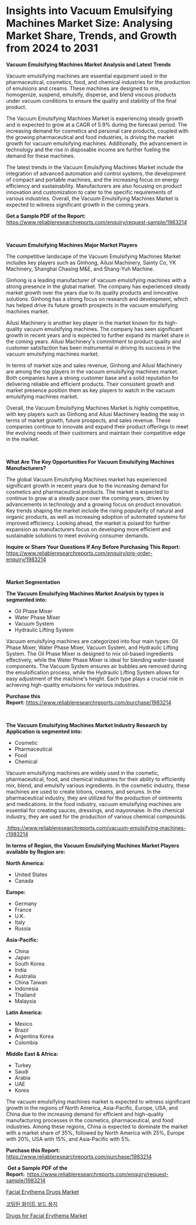 <p><h1>Insights into Vacuum Emulsifying Machines Market Size: Analysing Market Share, Trends, and Growth from 2024 to 2031</h1></p><p><strong>Vacuum Emulsifying Machines Market Analysis and Latest Trends</strong></p>
<p><p>Vacuum emulsifying machines are essential equipment used in the pharmaceutical, cosmetics, food, and chemical industries for the production of emulsions and creams. These machines are designed to mix, homogenize, suspend, emulsify, disperse, and blend viscous products under vacuum conditions to ensure the quality and stability of the final product.</p><p>The Vacuum Emulsifying Machines Market is experiencing steady growth and is expected to grow at a CAGR of 5.9% during the forecast period. The increasing demand for cosmetics and personal care products, coupled with the growing pharmaceutical and food industries, is driving the market growth for vacuum emulsifying machines. Additionally, the advancement in technology and the rise in disposable income are further fueling the demand for these machines.</p><p>The latest trends in the Vacuum Emulsifying Machines Market include the integration of advanced automation and control systems, the development of compact and portable machines, and the increasing focus on energy efficiency and sustainability. Manufacturers are also focusing on product innovation and customization to cater to the specific requirements of various industries. Overall, the Vacuum Emulsifying Machines Market is expected to witness significant growth in the coming years.</p></p>
<p><strong>Get a Sample PDF of the Report:&nbsp;</strong> <a href="https://www.reliableresearchreports.com/enquiry/request-sample/1983214">https://www.reliableresearchreports.com/enquiry/request-sample/1983214</a></p>
<p>&nbsp;</p>
<p><strong>Vacuum Emulsifying Machines Major Market Players</strong></p>
<p><p>The competitive landscape of the Vacuum Emulsifying Machines Market includes key players such as Ginhong, Ailusi Machinery, Sainty Co, YK Machinery, Shanghai Chasing M&E, and Shang-Yuh Machine. </p><p>Ginhong is a leading manufacturer of vacuum emulsifying machines with a strong presence in the global market. The company has experienced steady market growth over the years due to its quality products and innovative solutions. Ginhong has a strong focus on research and development, which has helped drive its future growth prospects in the vacuum emulsifying machines market.</p><p>Ailusi Machinery is another key player in the market known for its high-quality vacuum emulsifying machines. The company has seen significant growth in recent years and is expected to further expand its market share in the coming years. Ailusi Machinery's commitment to product quality and customer satisfaction has been instrumental in driving its success in the vacuum emulsifying machines market.</p><p>In terms of market size and sales revenue, Ginhong and Ailusi Machinery are among the top players in the vacuum emulsifying machines market. Both companies have a strong customer base and a solid reputation for delivering reliable and efficient products. Their consistent growth and market presence position them as key players to watch in the vacuum emulsifying machines market.</p><p>Overall, the Vacuum Emulsifying Machines Market is highly competitive, with key players such as Ginhong and Ailusi Machinery leading the way in terms of market growth, future prospects, and sales revenue. These companies continue to innovate and expand their product offerings to meet the evolving needs of their customers and maintain their competitive edge in the market.</p></p>
<p>&nbsp;</p>
<p><strong>What Are The Key Opportunities For Vacuum Emulsifying Machines Manufacturers?</strong></p>
<p><p>The global Vacuum Emulsifying Machines market has experienced significant growth in recent years due to the increasing demand for cosmetics and pharmaceutical products. The market is expected to continue to grow at a steady pace over the coming years, driven by advancements in technology and a growing focus on product innovation. Key trends shaping the market include the rising popularity of natural and organic products, as well as increasing adoption of automated systems for improved efficiency. Looking ahead, the market is poised for further expansion as manufacturers focus on developing more efficient and sustainable solutions to meet evolving consumer demands.</p></p>
<p><strong>Inquire or Share Your Questions If Any Before Purchasing This Report:</strong> <a href="https://www.reliableresearchreports.com/enquiry/pre-order-enquiry/1983214">https://www.reliableresearchreports.com/enquiry/pre-order-enquiry/1983214</a></p>
<p>&nbsp;</p>
<p><strong>Market Segmentation</strong></p>
<p><strong>The Vacuum Emulsifying Machines Market Analysis by types is segmented into:</strong></p>
<p><ul><li>Oil Phase Mixer</li><li>Water Phase Mixer</li><li>Vacuum System</li><li>Hydraulic Lifting System</li></ul></p>
<p><p>Vacuum emulsifying machines are categorized into four main types: Oil Phase Mixer, Water Phase Mixer, Vacuum System, and Hydraulic Lifting System. The Oil Phase Mixer is designed to mix oil-based ingredients effectively, while the Water Phase Mixer is ideal for blending water-based components. The Vacuum System ensures air bubbles are removed during the emulsification process, while the Hydraulic Lifting System allows for easy adjustment of the machine's height. Each type plays a crucial role in achieving high-quality emulsions for various industries.</p></p>
<p><strong>Purchase this Report:&nbsp;</strong><a href="https://www.reliableresearchreports.com/purchase/1983214">https://www.reliableresearchreports.com/purchase/1983214</a></p>
<p>&nbsp;</p>
<p><strong>The Vacuum Emulsifying Machines Market Industry Research by Application is segmented into:</strong></p>
<p><ul><li>Cosmetic</li><li>Pharmaceutical</li><li>Food</li><li>Chemical</li></ul></p>
<p><p>Vacuum emulsifying machines are widely used in the cosmetic, pharmaceutical, food, and chemical industries for their ability to efficiently mix, blend, and emulsify various ingredients. In the cosmetic industry, these machines are used to create lotions, creams, and serums. In the pharmaceutical industry, they are utilized for the production of ointments and medications. In the food industry, vacuum emulsifying machines are essential for creating sauces, dressings, and mayonnaise. In the chemical industry, they are used for the production of various chemical compounds.</p></p>
<p><a href="https://www.reliableresearchreports.com/vacuum-emulsifying-machines-r1983214">&nbsp;https://www.reliableresearchreports.com/vacuum-emulsifying-machines-r1983214</a></p>
<p><strong>In terms of Region, the Vacuum Emulsifying Machines Market Players available by Region are:</strong></p>
<p>
    <p> <strong> North America: </strong>
        <ul>
            <li>United States</li>
            <li>Canada</li>
        </ul>
        </p> 
    <p> <strong> Europe: </strong>
        <ul>
            <li>Germany</li>
            <li>France</li>
            <li>U.K.</li>
            <li>Italy</li>
            <li>Russia</li>
        </ul>
        </p> 
    <p> <strong> Asia-Pacific: </strong>
        <ul>
            <li>China</li>
            <li>Japan</li>
            <li>South Korea</li>
            <li>India</li>
            <li>Australia</li>
            <li>China Taiwan</li>
            <li>Indonesia</li>
            <li>Thailand</li>
            <li>Malaysia</li>
        </ul>
        </p> 
    <p> <strong> Latin America: </strong>
        <ul>
            <li>Mexico</li>
            <li>Brazil</li>
            <li>Argentina Korea</li>
            <li>Colombia</li>
        </ul>
        </p> 
    <p> <strong> Middle East & Africa: </strong>
        <ul>
            <li>Turkey</li>
            <li>Saudi</li>
            <li>Arabia</li>
            <li>UAE</li>
            <li>Korea</li>
        </ul>
    </p>
    </p>
<p><p>The vacuum emulsifying machines market is expected to witness significant growth in the regions of North America, Asia-Pacific, Europe, USA, and China due to the increasing demand for efficient and high-quality manufacturing processes in the cosmetics, pharmaceutical, and food industries. Among these regions, China is expected to dominate the market with a market share of 35%, followed by North America with 25%, Europe with 20%, USA with 15%, and Asia-Pacific with 5%.</p></p>
<p><strong>Purchase this Report: </strong><a href="https://www.reliableresearchreports.com/purchase/1983214">https://www.reliableresearchreports.com/purchase/1983214</a></p>
<p>&nbsp;<strong>Get a Sample PDF of the Report:&nbsp;&nbsp;</strong><a href="https://www.reliableresearchreports.com/enquiry/request-sample/1983214">https://www.reliableresearchreports.com/enquiry/request-sample/1983214</a></p>
<p><strong></strong></p>
<p><p><a href="https://www.linkedin.com/pulse/facial-erythema-drugs-market-size-share-amp-trends-2sqje">Facial Erythema Drugs Market</a></p><p><a href="https://github.com/vss5505pa7z1p/Market-Research-Report-List-2/blob/main/2138627178281.md">코팅된 화이트 보드 용지</a></p><p><a href="https://www.linkedin.com/pulse/drugs-facial-erythema-market-size-amp-share-analysis-y7fce">Drugs for Facial Erythema Market</a></p></p>